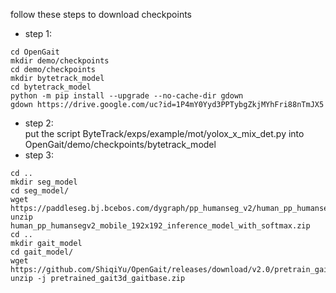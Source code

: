 follow these steps to download checkpoints
- step 1:
```
cd OpenGait
mkdir demo/checkpoints
cd demo/checkpoints
mkdir bytetrack_model
cd bytetrack_model
python -m pip install --upgrade --no-cache-dir gdown
gdown https://drive.google.com/uc?id=1P4mY0Yyd3PPTybgZkjMYhFri88nTmJX5
```
- step 2: <br>
put the script ByteTrack/exps/example/mot/yolox_x_mix_det.py into OpenGait/demo/checkpoints/bytetrack_model
- step 3: 
```
cd ..
mkdir seg_model
cd seg_model/
wget https://paddleseg.bj.bcebos.com/dygraph/pp_humanseg_v2/human_pp_humansegv2_mobile_192x192_inference_model_with_softmax.zip
unzip human_pp_humansegv2_mobile_192x192_inference_model_with_softmax.zip
cd ..
mkdir gait_model
cd gait_model/
wget https://github.com/ShiqiYu/OpenGait/releases/download/v2.0/pretrain_gait3d_gaitbase.zip
unzip -j pretrained_gait3d_gaitbase.zip
```
